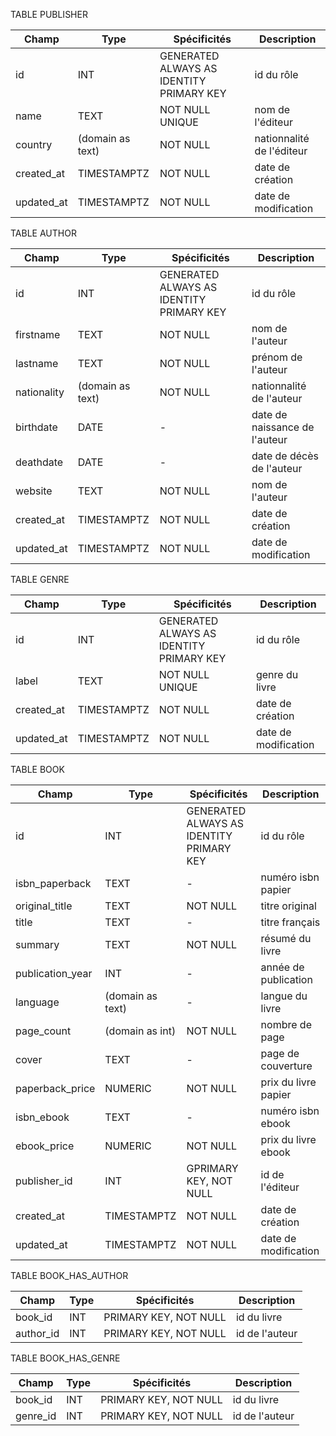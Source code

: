 TABLE PUBLISHER

Champ | Type | Spécificités | Description
-- | -- | -- | --
id | INT | GENERATED ALWAYS AS IDENTITY PRIMARY KEY | id du rôle
name | TEXT | NOT NULL UNIQUE | nom de l'éditeur
country | (domain as text) | NOT NULL | nationnalité de l'éditeur
created_at | TIMESTAMPTZ | NOT NULL | date de création
updated_at | TIMESTAMPTZ | NOT NULL | date de modification


TABLE AUTHOR

Champ | Type | Spécificités | Description
-- | -- | -- | --
id | INT | GENERATED ALWAYS AS IDENTITY PRIMARY KEY | id du rôle
firstname | TEXT | NOT NULL | nom de l'auteur
lastname | TEXT | NOT NULL | prénom de l'auteur
nationality | (domain as text) | NOT NULL | nationnalité de l'auteur
birthdate | DATE | - | date de naissance de l'auteur
deathdate | DATE | - | date de décès de l'auteur
website | TEXT | NOT NULL | nom de l'auteur
created_at | TIMESTAMPTZ | NOT NULL | date de création
updated_at | TIMESTAMPTZ | NOT NULL | date de modification


TABLE GENRE

Champ | Type | Spécificités | Description
-- | -- | -- | --
id | INT | GENERATED ALWAYS AS IDENTITY PRIMARY KEY | id du rôle
label | TEXT | NOT NULL UNIQUE | genre du livre
created_at | TIMESTAMPTZ | NOT NULL | date de création
updated_at | TIMESTAMPTZ | NOT NULL | date de modification


TABLE BOOK

Champ | Type | Spécificités | Description
-- | -- | -- | --
id | INT | GENERATED ALWAYS AS IDENTITY PRIMARY KEY | id du rôle
isbn_paperback | TEXT | - | numéro isbn papier
original_title | TEXT | NOT NULL | titre original
title | TEXT | - | titre français
summary | TEXT | NOT NULL | résumé du livre
publication_year | INT | - | année de publication
language | (domain as text) | - | langue du livre
page_count | (domain as int) | NOT NULL | nombre de page
cover | TEXT | - | page de couverture
paperback_price | NUMERIC | NOT NULL | prix du livre papier
isbn_ebook | TEXT | - | numéro isbn ebook
ebook_price | NUMERIC | NOT NULL | prix du livre ebook
publisher_id | INT | GPRIMARY KEY, NOT NULL | id de l'éditeur
created_at | TIMESTAMPTZ | NOT NULL | date de création
updated_at | TIMESTAMPTZ | NOT NULL | date de modification


TABLE BOOK_HAS_AUTHOR

Champ | Type | Spécificités | Description
-- | -- | -- | --
book_id | INT | PRIMARY KEY, NOT NULL | id du livre
author_id | INT | PRIMARY KEY, NOT NULL | id de l'auteur


TABLE BOOK_HAS_GENRE

Champ | Type | Spécificités | Description
-- | -- | -- | --
book_id | INT | PRIMARY KEY, NOT NULL | id du livre
genre_id | INT | PRIMARY KEY, NOT NULL | id de l'auteur
